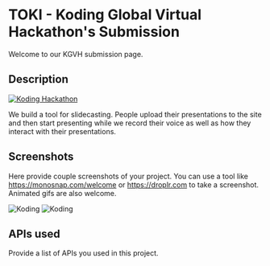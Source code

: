 # TOKI - Koding Global Virtual Hackathon's Submission

Welcome to our KGVH submission page.

## Description

[![Koding Hackathon](/images/badge.png?raw=true "Koding Hackathon")](https://koding.com/Hackathon)

We build a tool for slidecasting. People upload their presentations to the site and then start presenting while we record their voice as well as how they interact with their presentations.

## Screenshots

Here provide couple screenshots of your project. You can use a tool like https://monosnap.com/welcome or https://droplr.com to take a screenshot. Animated gifs are also welcome.

![Koding](https://koding.com/a/site.landing/images/slideshow/2x/ss-terminal.png "Koding")
![Koding](https://koding.com/a/site.landing/images/slideshow/2x/ss-ide.png "Koding")

## APIs used

Provide a list of APIs you used in this project.
